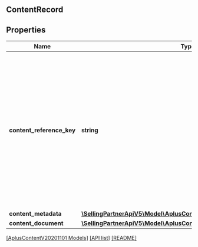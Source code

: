 ## ContentRecord

## Properties

Name | Type | Description | Notes
------------ | ------------- | ------------- | -------------
**content_reference_key** | **string** | A unique reference key for the A+ Content document. A content reference key cannot form a permalink and may change in the future. A content reference key is not guaranteed to match any A+ content identifier. |
**content_metadata** | [**\SellingPartnerApiV5\Model\AplusContentV20201101\ContentMetadata**](ContentMetadata.md) |  | [optional]
**content_document** | [**\SellingPartnerApiV5\Model\AplusContentV20201101\ContentDocument**](ContentDocument.md) |  | [optional]

[[AplusContentV20201101 Models]](../) [[API list]](../../Api) [[README]](../../../README.md)
